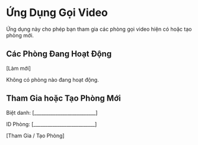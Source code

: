 # Ứng Dụng Gọi Video

Ứng dụng này cho phép bạn tham gia các phòng gọi video hiện có hoặc tạo phòng mới.

## Các Phòng Đang Hoạt Động

[Làm mới]

Không có phòng nào đang hoạt động.

## Tham Gia hoặc Tạo Phòng Mới

Biệt danh: [__________________________]

ID Phòng: [__________________________]

[Tham Gia / Tạo Phòng]